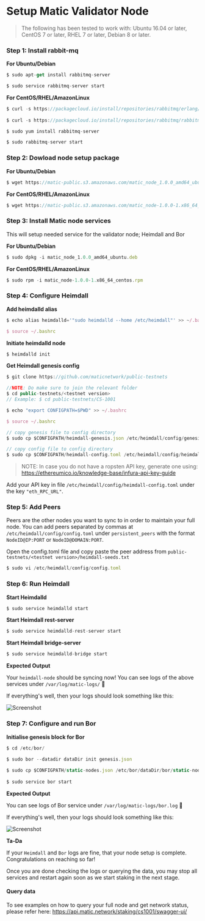 
# Setup Matic Validator Node

> The following has been tested to work with: Ubuntu 16.04 or later, CentOS 7 or later, RHEL 7 or later,  Debian  8 or later.

### Step 1: Install rabbit-mq

**For Ubuntu/Debian**

```js
$ sudo apt-get install rabbitmq-server

$ sudo service rabbitmq-server start
```
    
**For CentOS/RHEL/AmazonLinux**

```js
$ curl -s https://packagecloud.io/install/repositories/rabbitmq/erlang/script.rpm.sh | sudo bash
    
$ curl -s https://packagecloud.io/install/repositories/rabbitmq/rabbitmq-server/script.rpm.sh | sudo bash

$ sudo yum install rabbitmq-server

$ sudo rabbitmq-server start
```
   
### Step 2: Dowload node setup package

**For Ubuntu/Debian**

```js
$ wget https://matic-public.s3.amazonaws.com/matic_node_1.0.0_amd64_ubuntu.deb
```

**For CentOS/RHEL/AmazonLinux**
    
```js
$ wget https://matic-public.s3.amazonaws.com/matic_node-1.0.0-1.x86_64_centos.rpm
```
    
### Step 3: Install Matic node services
    
This will setup needed service for the validator node; Heimdall and Bor

**For Ubuntu/Debian**
   
```js
$ sudo dpkg -i matic_node_1.0.0_amd64_ubuntu.deb
```
   
**For CentOS/RHEL/AmazonLinux**
   
```js
$ sudo rpm -i matic_node-1.0.0-1.x86_64_centos.rpm
```

### Step 4: Configure Heimdall

**Add heimdalld alias**

```js
$ echo alias heimdalld='"sudo heimdalld --home /etc/heimdall"' >> ~/.bashrc

$ source ~/.bashrc
```

**Initiate heimdalld node**

```js
$ heimdalld init
```

**Get Heimdall genesis config**

```js
$ git clone https://github.com/maticnetwork/public-testnets

//NOTE: Do make sure to join the relevant folder
$ cd public-testnets/<testnet version>
// Example: $ cd public-testnets/CS-1001

$ echo "export CONFIGPATH=$PWD" >> ~/.bashrc

$ source ~/.bashrc

// copy genesis file to config directory
$ sudo cp $CONFIGPATH/heimdall-genesis.json /etc/heimdall/config/genesis.json

// copy config file to config directory
$ sudo cp $CONFIGPATH/heimdall-config.toml /etc/heimdall/config/heimdall-config.toml
```

> NOTE: In case you do not have a ropsten API key, generate one using: https://ethereumico.io/knowledge-base/infura-api-key-guide

Add your API key in file `/etc/heimdall/config/heimdall-config.toml` under the key `"eth_RPC_URL"`.
    
### Step 5: Add Peers

Peers are the other nodes you want to sync to in order to maintain your full node. You can add peers separated by commas at `/etc/heimdall/config/config.toml` under `persistent_peers` with the format `NodeID@IP:PORT` or `NodeID@DOMAIN:PORT`.

Open the config.toml file and copy paste the peer address from `public-testnets/<testnet version>/heimdall-seeds.txt`

``` js
$ sudo vi /etc/heimdall/config/config.toml 
```

### Step 6: Run Heimdall

**Start Heimdalld**
    
```js
$ sudo service heimdalld start 
``` 
      
**Start Heimdall rest-server**
    
```js
$ sudo service heimdalld-rest-server start
```
    
**Start Heimdall bridge-server**
    
```js
$ sudo service heimdalld-bridge start
``` 

**Expected Output**

Your `heimdall-node` should be syncing now! You can see logs of the above services under `/var/log/matic-logs/` 🤩

If everything's well, then your logs should look something like this:

![Screenshot](../images/expected_heimdall.png)
    
### Step 7: Configure and run Bor

**Initialise genesis block for Bor**
   
```js
$ cd /etc/bor/
    
$ sudo bor --datadir dataDir init genesis.json

$ sudo cp $CONFIGPATH/static-nodes.json /etc/bor/dataDir/bor/static-nodes.json
   
$ sudo service bor start
```

**Expected Output**

You can see logs of Bor service under `/var/log/matic-logs/bor.log` 🤩

If everything's well, then your logs should look something like this:

![Screenshot](../images/expected_bor.png)

**Ta-Da**

If your `Heimdall` and `Bor` logs are fine, that your node setup is complete. Congratulations on reaching so far!

Once you are done checking the logs or querying the data, you may stop all services and restart again soon as we start staking in the next stage.

#### Query data

To see examples on how to query your full node and get network status, please refer here: https://api.matic.network/staking/cs1001/swagger-ui/